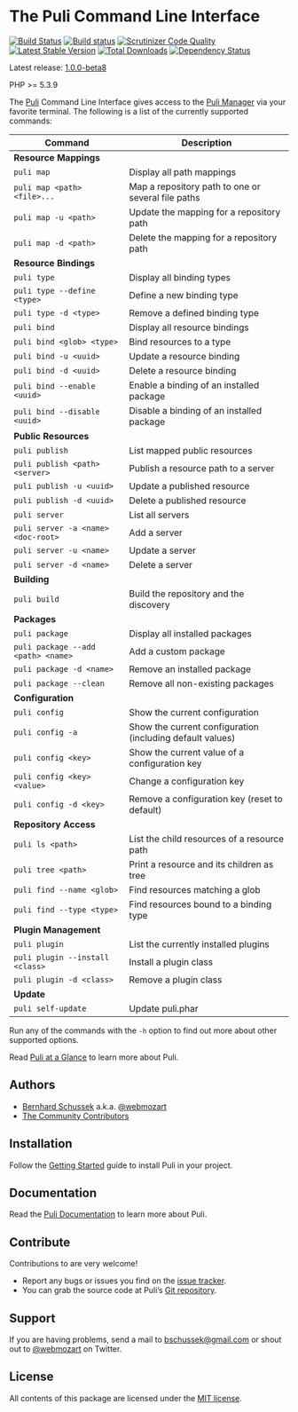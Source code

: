 The Puli Command Line Interface
===============================

[![Build Status](https://travis-ci.org/puli/cli.svg?branch=1.0.0-beta8)](https://travis-ci.org/puli/cli)
[![Build status](https://ci.appveyor.com/api/projects/status/n06gckamgc2lr8vl/branch/master?svg=true)](https://ci.appveyor.com/project/webmozart/cli/branch/master)
[![Scrutinizer Code Quality](https://scrutinizer-ci.com/g/puli/cli/badges/quality-score.png?b=1.0.0-beta8)](https://scrutinizer-ci.com/g/puli/cli/?branch=1.0.0-beta8)
[![Latest Stable Version](https://poser.pugx.org/puli/cli/v/stable.svg)](https://packagist.org/packages/puli/cli)
[![Total Downloads](https://poser.pugx.org/puli/cli/downloads.svg)](https://packagist.org/packages/puli/cli)
[![Dependency Status](https://www.versioneye.com/php/puli:cli/1.0.0/badge.svg)](https://www.versioneye.com/php/puli:cli/1.0.0)

Latest release: [1.0.0-beta8](https://packagist.org/packages/puli/cli#1.0.0-beta8)

PHP >= 5.3.9

The [Puli] Command Line Interface gives access to the [Puli Manager] via your
favorite terminal. The following is a list of the currently supported commands:

Command                              | Description
------------------------------------ | -------------
**Resource Mappings**                |
`puli map`                           | Display all path mappings
`puli map <path> <file>...`          | Map a repository path to one or several file paths
`puli map -u <path>`                 | Update the mapping for a repository path
`puli map -d <path>`                 | Delete the mapping for a repository path
**Resource Bindings**                |
`puli type`                          | Display all binding types
`puli type --define <type>`          | Define a new binding type
`puli type -d <type>`                | Remove a defined binding type
`puli bind`                          | Display all resource bindings
`puli bind <glob> <type>`            | Bind resources to a type
`puli bind -u <uuid>`                | Update a resource binding
`puli bind -d <uuid>`                | Delete a resource binding
`puli bind --enable <uuid>`          | Enable a binding of an installed package
`puli bind --disable <uuid>`         | Disable a binding of an installed package
**Public Resources**                 |
`puli publish`                       | List mapped public resources
`puli publish <path> <server>`       | Publish a resource path to a server
`puli publish -u <uuid>`             | Update a published resource
`puli publish -d <uuid>`             | Delete a published resource
`puli server`                        | List all servers
`puli server -a <name> <doc-root>`   | Add a server
`puli server -u <name>`              | Update a server
`puli server -d <name>`              | Delete a server
**Building**                         |
`puli build`                         | Build the repository and the discovery
**Packages**                         |
`puli package`                       | Display all installed packages
`puli package --add <path> <name>`   | Add a custom package
`puli package -d <name>`             | Remove an installed package
`puli package --clean`               | Remove all non-existing packages
**Configuration**                    |
`puli config`                        | Show the current configuration
`puli config -a`                     | Show the current configuration (including default values)
`puli config <key>`                  | Show the current value of a configuration key
`puli config <key> <value>`          | Change a configuration key
`puli config -d <key>`               | Remove a configuration key (reset to default)
**Repository Access**                |
`puli ls <path>`                     | List the child resources of a resource path
`puli tree <path>`                   | Print a resource and its children as tree
`puli find --name <glob>`            | Find resources matching a glob
`puli find --type <type>`            | Find resources bound to a binding type
**Plugin Management**                |
`puli plugin`                        | List the currently installed plugins
`puli plugin --install <class>`      | Install a plugin class
`puli plugin -d <class>`             | Remove a plugin class
**Update**                           |
`puli self-update`                   | Update puli.phar

Run any of the commands with the `-h` option to find out more about other
supported options.

Read [Puli at a Glance] to learn more about Puli.

Authors
-------

* [Bernhard Schussek] a.k.a. [@webmozart]
* [The Community Contributors]

Installation
------------

Follow the [Getting Started] guide to install Puli in your project.

Documentation
-------------

Read the [Puli Documentation] to learn more about Puli.

Contribute
----------

Contributions to are very welcome!

* Report any bugs or issues you find on the [issue tracker].
* You can grab the source code at Puli’s [Git repository].

Support
-------

If you are having problems, send a mail to bschussek@gmail.com or shout out to
[@webmozart] on Twitter.

License
-------

All contents of this package are licensed under the [MIT license].

[Puli]: http://puli.io
[Puli Manager]: https://github.com/puli/manager
[Bernhard Schussek]: http://webmozarts.com
[The Community Contributors]: https://github.com/puli/cli/graphs/contributors
[Getting Started]: http://docs.puli.io/en/latest/getting-started.html
[Puli Documentation]: http://docs.puli.io/en/latest/index.html
[Puli at a Glance]: http://docs.puli.io/en/latest/at-a-glance.html
[issue tracker]: https://github.com/puli/issues/issues
[Git repository]: https://github.com/puli/cli
[@webmozart]: https://twitter.com/webmozart
[MIT license]: LICENSE
